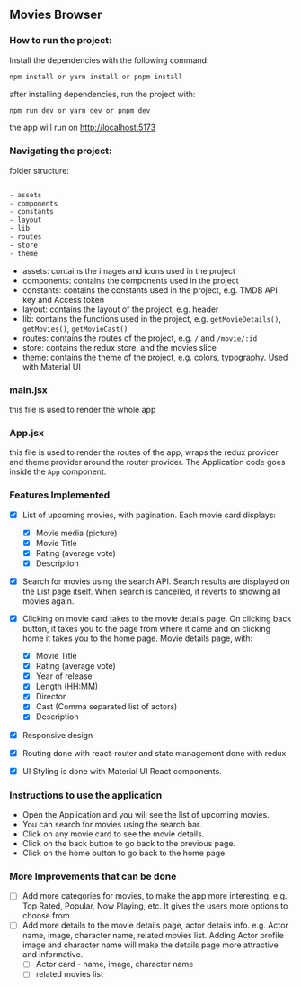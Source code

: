 ## Movies Browser

### How to run the project:

Install the dependencies with the following command:

```bash
npm install or yarn install or pnpm install
```

after installing dependencies, run the project with:

```bash
npm run dev or yarn dev or pnpm dev
```

the app will run on [http://localhost:5173](http://localhost:5173)

### Navigating the project:

folder structure:

```bash

- assets
- components
- constants
- layout
- lib
- routes
- store
- theme

```

-   assets: contains the images and icons used in the project
-   components: contains the components used in the project
-   constants: contains the constants used in the project, e.g. TMDB API key and Access token
-   layout: contains the layout of the project, e.g. header
-   lib: contains the functions used in the project, e.g. `getMovieDetails()`, `getMovies()`, `getMovieCast()`
-   routes: contains the routes of the project, e.g. `/` and `/movie/:id`
-   store: contains the redux store, and the movies slice
-   theme: contains the theme of the project, e.g. colors, typography. Used with Material UI

### main.jsx

this file is used to render the whole app

### App.jsx

this file is used to render the routes of the app, wraps the redux provider and theme provider around the router provider. The Application code goes inside the `App` component.

### Features Implemented

-   [x] List of upcoming movies, with pagination. Each movie card displays:

    -   [x] Movie media (picture)
    -   [x] Movie Title
    -   [x] Rating (average vote)
    -   [x] Description

-   [x] Search for movies using the search API. Search results are displayed on the List page itself. When search is cancelled, it reverts to showing all movies again.
-   [x] Clicking on movie card takes to the movie details page. On clicking back button, it takes you to the page from where it came and on clicking home it takes you to the home page. Movie details page, with:
    -   [x] Movie Title
    -   [x] Rating (average vote)
    -   [x] Year of release
    -   [x] Length (HH:MM)
    -   [x] Director
    -   [x] Cast (Comma separated list of actors)
    -   [x] Description
-   [x] Responsive design
-   [x] Routing done with react-router and state management done with redux
-   [x] UI Styling is done with Material UI React components.

### Instructions to use the application

-   Open the Application and you will see the list of upcoming movies.
-   You can search for movies using the search bar.
-   Click on any movie card to see the movie details.
-   Click on the back button to go back to the previous page.
-   Click on the home button to go back to the home page.

### More Improvements that can be done

-   [ ] Add more categories for movies, to make the app more interesting. e.g. Top Rated, Popular, Now Playing, etc. It gives the users more options to choose from.
-   [ ] Add more details to the movie details page, actor details info. e.g. Actor name, image, character name, related movies list. Adding Actor profile image and character name will make the details page more attractive and informative.
    -   [ ] Actor card - name, image, character name
    -   [ ] related movies list
